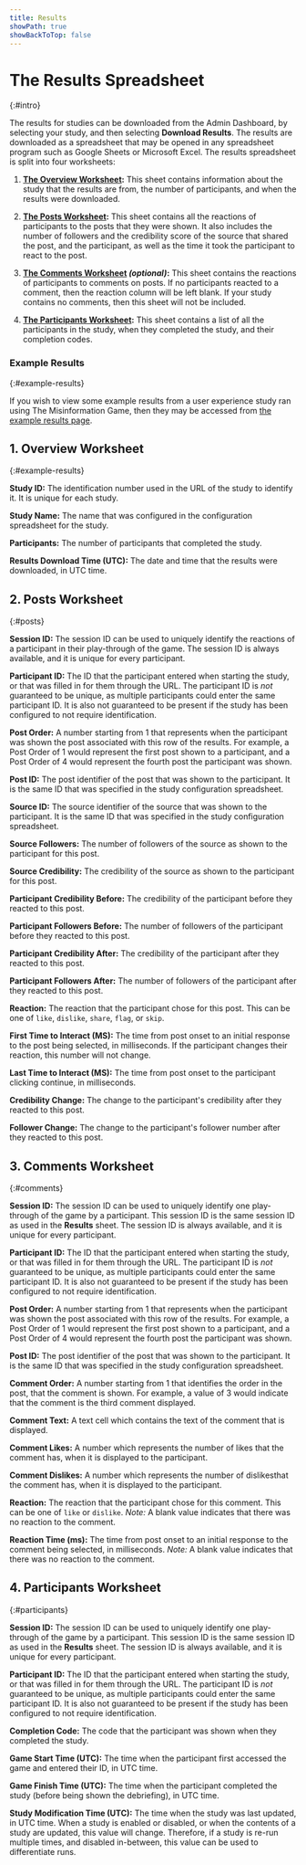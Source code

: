 ```yaml
---
title: Results
showPath: true
showBackToTop: false
---
```


# The Results Spreadsheet
{:#intro}

The results for studies can be downloaded from the Admin
Dashboard, by selecting your study, and then selecting
**Download Results**. The results are downloaded as a
spreadsheet that may be opened in any spreadsheet program
such as Google Sheets or Microsoft Excel. The results spreadsheet
is split into four worksheets:

1) **[The Overview Worksheet](#overview):** This sheet contains information about the
   study that the results are from, the number of participants,
   and when the results were downloaded.

2) **[The Posts Worksheet](#posts):** This sheet contains all the reactions of
   participants to the posts that they were shown. It also
   includes the number of followers and the credibility score of 
   the source that shared the post, and the participant, as well 
   as the time it took the participant to react to the post.

3) **[The Comments Worksheet](#comments) _(optional)_:** This sheet contains the reactions
   of participants to comments on posts. If no participants reacted to a comment,
   then the reaction column will be left blank. If your study contains no comments,
   then this sheet will not be included.

4) **[The Participants Worksheet](#participants):** This sheet contains a list of all the
   participants in the study, when they completed the study,
   and their completion codes.


### Example Results
{:#example-results}

If you wish to view some example results from a user experience
study ran using The Misinformation Game, then they may be accessed
from [the example results page](/link/ExampleResults).



## 1. Overview Worksheet
{:#example-results}

**Study ID:** The identification number used in the URL of
the study to identify it. It is unique for each study.

**Study Name:** The name that was configured in the
configuration spreadsheet for the study.

**Participants:** The number of participants that completed
the study.

**Results Download Time (UTC):** The date and time that
the results were downloaded, in UTC time.



## 2. Posts Worksheet
{:#posts}

**Session ID:** The session ID can be used to uniquely
identify the reactions of a participant in their play-through
of the game. The session ID is always available, and it is
unique for every participant.

**Participant ID:** The ID that the participant entered when
starting the study, or that was filled in for them through the
URL. The participant ID is _not_ guaranteed to be unique, as
multiple participants could enter the same participant ID. It
is also not guaranteed to be present if the study has been
configured to not require identification.

**Post Order:** A number starting from 1 that represents when
the participant was shown the post associated with this row of
the results. For example, a Post Order of 1 would represent the
first post shown to a participant, and a Post Order of 4 would
represent the fourth post the participant was shown.

**Post ID:** The post identifier of the post that was shown to
the participant. It is the same ID that was specified in the
study configuration spreadsheet.

**Source ID:** The source identifier of the source that was
shown to the participant. It is the same ID that was
specified in the study configuration spreadsheet.

**Source Followers:** The number of followers of the source
as shown to the participant for this post.

**Source Credibility:** The credibility of the source as
shown to the participant for this post.

**Participant Credibility Before:** The credibility of the
participant before they reacted to this post.

**Participant Followers Before:** The number of followers of the
participant before they reacted to this post.

**Participant Credibility After:** The credibility of the
participant after they reacted to this post.

**Participant Followers After:** The number of followers of the
participant after they reacted to this post.

**Reaction:** The reaction that the participant chose
for this post. This can be one of `like`, `dislike`,
`share`, `flag`, or `skip`.

**First Time to Interact (MS):** The time from post onset
to an initial response to the post being selected, in
milliseconds. If the participant changes their reaction,
this number will not change.

**Last Time to Interact (MS):** The time from post onset
to the participant clicking continue, in milliseconds.

**Credibility Change:** The change to the participant's
credibility after they reacted to this post.

**Follower Change:** The change to the participant's
follower number after they reacted to this post.



## 3. Comments Worksheet
{:#comments}

**Session ID:** The session ID can be used to uniquely
identify one play-through of the game by a participant. This
session ID is the same session ID as used in the **Results**
sheet. The session ID is always available, and it is unique
for every participant.

**Participant ID:** The ID that the participant entered when
starting the study, or that was filled in for them through the
URL. The participant ID is _not_ guaranteed to be unique, as
multiple participants could enter the same participant ID. It
is also not guaranteed to be present if the study has been
configured to not require identification.

**Post Order:** A number starting from 1 that represents when
the participant was shown the post associated with this row of
the results. For example, a Post Order of 1 would represent the
first post shown to a participant, and a Post Order of 4 would
represent the fourth post the participant was shown.

**Post ID:** The post identifier of the post that was shown to
the participant. It is the same ID that was specified in the
study configuration spreadsheet.

**Comment Order:** A number starting from 1 that identifies the
order in the post, that the comment is shown. For example, a
value of 3 would indicate that the comment is the third comment
displayed.

**Comment Text:** A text cell which contains the text of the
comment that is displayed.

**Comment Likes:** A number which represents the number of likes
that the comment has, when it is displayed to the participant.

**Comment Dislikes:** A number which represents the number of
dislikesthat the comment has, when it is displayed to the
participant. 

**Reaction:** The reaction that the participant chose
for this comment. This can be one of `like` or `dislike`.
_Note:_ A blank value indicates that there was no reaction
to the comment.

**Reaction Time (ms):** The time from post onset
to an initial response to the comment being selected, in
milliseconds. _Note:_ A blank value indicates that there
was no reaction to the comment.



## 4. Participants Worksheet
{:#participants}

**Session ID:** The session ID can be used to uniquely
identify one play-through of the game by a participant. This
session ID is the same session ID as used in the **Results**
sheet. The session ID is always available, and it is unique
for every participant.

**Participant ID:** The ID that the participant entered when
starting the study, or that was filled in for them through the
URL. The participant ID is _not_ guaranteed to be unique, as
multiple participants could enter the same participant ID. It
is also not guaranteed to be present if the study has been
configured to not require identification.

**Completion Code:** The code that the participant was shown
when they completed the study.

**Game Start Time (UTC):** The time when the participant
first accessed the game and entered their ID, in UTC time.

**Game Finish Time (UTC):** The time when the participant
completed the study (before being shown the debriefing), in UTC
time.

**Study Modification Time (UTC):** The time when the
study was last updated, in UTC time. When a study is enabled
or disabled, or when the contents of a study are updated, this
value will change. Therefore, if a study is re-run multiple
times, and disabled in-between, this value can be used to
differentiate runs.

